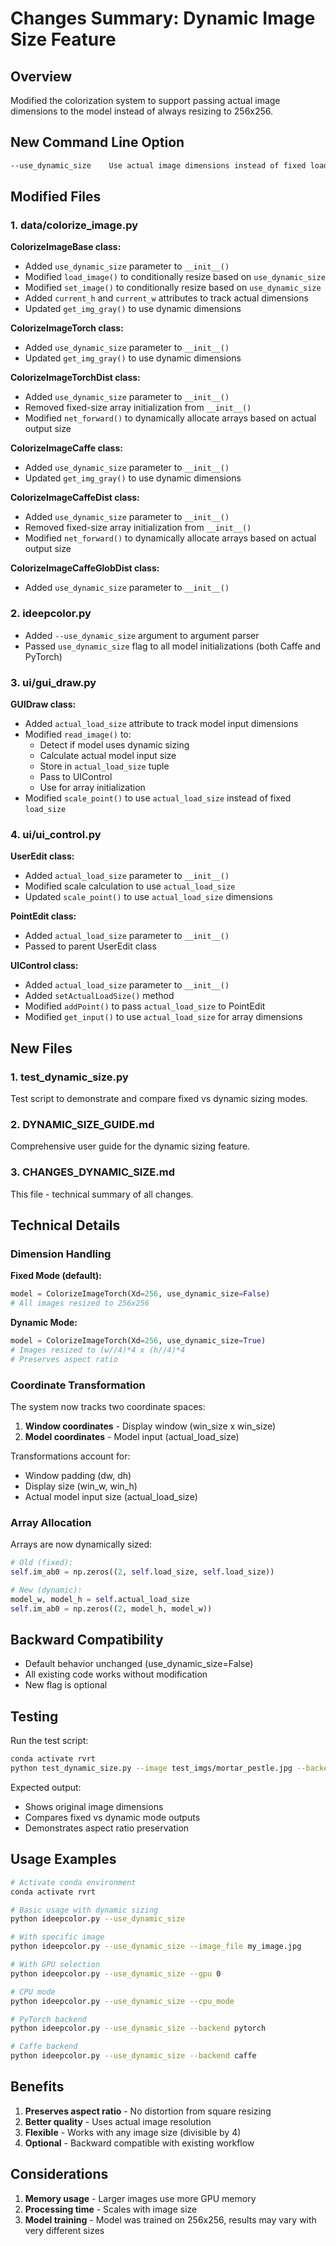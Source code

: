 # Changes Summary: Dynamic Image Size Feature

## Overview
Modified the colorization system to support passing actual image dimensions to the model instead of always resizing to 256x256.

## New Command Line Option

```bash
--use_dynamic_size    Use actual image dimensions instead of fixed load_size
```

## Modified Files

### 1. data/colorize_image.py

**ColorizeImageBase class:**
- Added `use_dynamic_size` parameter to `__init__()`
- Modified `load_image()` to conditionally resize based on `use_dynamic_size`
- Modified `set_image()` to conditionally resize based on `use_dynamic_size`
- Added `current_h` and `current_w` attributes to track actual dimensions
- Updated `get_img_gray()` to use dynamic dimensions

**ColorizeImageTorch class:**
- Added `use_dynamic_size` parameter to `__init__()`
- Updated `get_img_gray()` to use dynamic dimensions

**ColorizeImageTorchDist class:**
- Added `use_dynamic_size` parameter to `__init__()`
- Removed fixed-size array initialization from `__init__()`
- Modified `net_forward()` to dynamically allocate arrays based on actual output size

**ColorizeImageCaffe class:**
- Added `use_dynamic_size` parameter to `__init__()`
- Updated `get_img_gray()` to use dynamic dimensions

**ColorizeImageCaffeDist class:**
- Added `use_dynamic_size` parameter to `__init__()`
- Removed fixed-size array initialization from `__init__()`
- Modified `net_forward()` to dynamically allocate arrays based on actual output size

**ColorizeImageCaffeGlobDist class:**
- Added `use_dynamic_size` parameter to `__init__()`

### 2. ideepcolor.py

- Added `--use_dynamic_size` argument to argument parser
- Passed `use_dynamic_size` flag to all model initializations (both Caffe and PyTorch)

### 3. ui/gui_draw.py

**GUIDraw class:**
- Added `actual_load_size` attribute to track model input dimensions
- Modified `read_image()` to:
  - Detect if model uses dynamic sizing
  - Calculate actual model input size
  - Store in `actual_load_size` tuple
  - Pass to UIControl
  - Use for array initialization
- Modified `scale_point()` to use `actual_load_size` instead of fixed `load_size`

### 4. ui/ui_control.py

**UserEdit class:**
- Added `actual_load_size` parameter to `__init__()`
- Modified scale calculation to use `actual_load_size`
- Updated `scale_point()` to use `actual_load_size` dimensions

**PointEdit class:**
- Added `actual_load_size` parameter to `__init__()`
- Passed to parent UserEdit class

**UIControl class:**
- Added `actual_load_size` parameter to `__init__()`
- Added `setActualLoadSize()` method
- Modified `addPoint()` to pass `actual_load_size` to PointEdit
- Modified `get_input()` to use `actual_load_size` for array dimensions

## New Files

### 1. test_dynamic_size.py
Test script to demonstrate and compare fixed vs dynamic sizing modes.

### 2. DYNAMIC_SIZE_GUIDE.md
Comprehensive user guide for the dynamic sizing feature.

### 3. CHANGES_DYNAMIC_SIZE.md
This file - technical summary of all changes.

## Technical Details

### Dimension Handling

**Fixed Mode (default):**
```python
model = ColorizeImageTorch(Xd=256, use_dynamic_size=False)
# All images resized to 256x256
```

**Dynamic Mode:**
```python
model = ColorizeImageTorch(Xd=256, use_dynamic_size=True)
# Images resized to (w//4)*4 x (h//4)*4
# Preserves aspect ratio
```

### Coordinate Transformation

The system now tracks two coordinate spaces:
1. **Window coordinates** - Display window (win_size x win_size)
2. **Model coordinates** - Model input (actual_load_size)

Transformations account for:
- Window padding (dw, dh)
- Display size (win_w, win_h)
- Actual model input size (actual_load_size)

### Array Allocation

Arrays are now dynamically sized:
```python
# Old (fixed):
self.im_ab0 = np.zeros((2, self.load_size, self.load_size))

# New (dynamic):
model_w, model_h = self.actual_load_size
self.im_ab0 = np.zeros((2, model_h, model_w))
```

## Backward Compatibility

- Default behavior unchanged (use_dynamic_size=False)
- All existing code works without modification
- New flag is optional

## Testing

Run the test script:
```bash
conda activate rvrt
python test_dynamic_size.py --image test_imgs/mortar_pestle.jpg --backend pytorch
```

Expected output:
- Shows original image dimensions
- Compares fixed vs dynamic mode outputs
- Demonstrates aspect ratio preservation

## Usage Examples

```bash
# Activate conda environment
conda activate rvrt

# Basic usage with dynamic sizing
python ideepcolor.py --use_dynamic_size

# With specific image
python ideepcolor.py --use_dynamic_size --image_file my_image.jpg

# With GPU selection
python ideepcolor.py --use_dynamic_size --gpu 0

# CPU mode
python ideepcolor.py --use_dynamic_size --cpu_mode

# PyTorch backend
python ideepcolor.py --use_dynamic_size --backend pytorch

# Caffe backend
python ideepcolor.py --use_dynamic_size --backend caffe
```

## Benefits

1. **Preserves aspect ratio** - No distortion from square resizing
2. **Better quality** - Uses actual image resolution
3. **Flexible** - Works with any image size (divisible by 4)
4. **Optional** - Backward compatible with existing workflow

## Considerations

1. **Memory usage** - Larger images use more GPU memory
2. **Processing time** - Scales with image size
3. **Model training** - Model was trained on 256x256, results may vary with very different sizes
